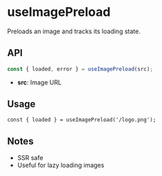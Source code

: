 # useImagePreload

Preloads an image and tracks its loading state.

## API
```ts
const { loaded, error } = useImagePreload(src);
```
- **src**: Image URL

## Usage
```tsx
const { loaded } = useImagePreload('/logo.png');
```

## Notes
- SSR safe
- Useful for lazy loading images
